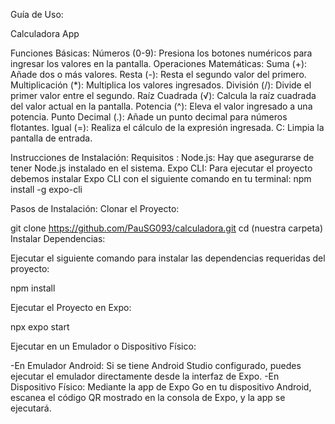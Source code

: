 
Guía de Uso: 

Calculadora App

Funciones Básicas:
Números (0-9): Presiona los botones numéricos para ingresar los valores en la pantalla.
Operaciones Matemáticas:
Suma (+): Añade dos o más valores.
Resta (-): Resta el segundo valor del primero.
Multiplicación (*): Multiplica los valores ingresados.
División (/): Divide el primer valor entre el segundo.
Raíz Cuadrada (√): Calcula la raíz cuadrada del valor actual en la pantalla.
Potencia (^): Eleva el valor ingresado a una potencia.
Punto Decimal (.): Añade un punto decimal para números flotantes.
Igual (=): Realiza el cálculo de la expresión ingresada.
C: Limpia la pantalla de entrada.


Instrucciones de Instalación:
Requisitos :
Node.js: Hay que asegurarse de tener Node.js instalado en el sistema. 
Expo CLI: Para ejecutar el proyecto debemos instalar Expo CLI con el siguiente comando en tu terminal:
npm install -g expo-cli

Pasos de Instalación:
Clonar el Proyecto:

git clone https://github.com/PauSG093/calculadora.git
cd (nuestra carpeta)
Instalar Dependencias:

Ejecutar el siguiente comando para instalar las dependencias requeridas del proyecto:

npm install

Ejecutar el Proyecto en Expo:

npx expo start

Ejecutar en un Emulador o Dispositivo Físico:

-En Emulador Android: Si se tiene Android Studio configurado, puedes ejecutar el emulador directamente desde la interfaz de Expo.
-En Dispositivo Físico: Mediante la app de Expo Go en tu dispositivo Android, escanea el código QR mostrado en la consola de Expo, y la app se ejecutará.
